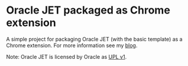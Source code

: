 # Oracle JET packaged as Chrome extension
A simple project for packaging Oracle JET (with the basic template) as a Chrome extension. For more information see my [blog](http://ninckblokje.github.io/2016/03/08/oraclejet-chrome-extension.html).

Note: Oracle JET is licensed by Oracle as [UPL v1](https://github.com/oracle/oraclejet/blob/master/LICENSE.md).
